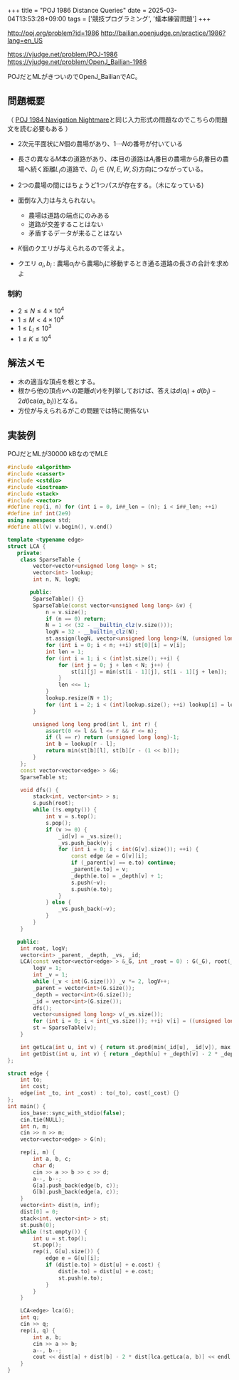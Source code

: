 +++
title = "POJ 1986 Distance Queries"
date = 2025-03-04T13:53:28+09:00
tags = ['競技プログラミング', '蟻本練習問題']
+++

http://poj.org/problem?id=1986
http://bailian.openjudge.cn/practice/1986?lang=en_US

https://vjudge.net/problem/POJ-1986
https://vjudge.net/problem/OpenJ_Bailian-1986


POJだとMLがきついのでOpenJ_BailianでAC。
<!--more-->
## 問題概要
（ [POJ 1984 Navigation Nightmare](http://poj.org/problem?id=1984)と同じ入力形式の問題なのでこちらの問題文を読む必要もある ）

- 2次元平面状に$N$個の農場があり、$1\cdots N$の番号が付いている
- 長さの異なる$M$本の道路があり、$i$本目の道路は$A_i$番目の農場から$B_i$番目の農場へ続く距離$L_i$の道路で、$D_i\in\{N,E,W,S\}$方向につながっている。
- 2つの農場の間にはちょうど1つパスが存在する。（木になっている)

- 面倒な入力は与えられない。
	- 農場は道路の端点にのみある
	- 道路が交差することはない
	- 矛盾するデータが来ることはない

- $K$個のクエリが与えられるので答えよ。
- クエリ $a_i,b_i$ : 農場$a_i$から農場$b_i$に移動するとき通る道路の長さの合計を求めよ
### 制約
- $2\leq N\leq 4\times10^4$
- $1\leq M< 4\times10^4$
- $1\leq L_i\leq 10^3$
- $1\leq K\leq 10^4$

## 解法メモ
- 木の適当な頂点を根とする。
- 根から他の頂点$v$への距離$d(v)$を列挙しておけば、答えは$d(a_i)+d(b_i)-2d(\mathrm{lca}(a_i,b_i))$となる。
- 方位が与えられるがこの問題では特に関係ない
## 実装例
POJだとMLが30000 kBなのでMLE
```cpp
#include <algorithm>
#include <cassert>
#include <cstdio>
#include <iostream>
#include <stack>
#include <vector>
#define rep(i, n) for (int i = 0, i##_len = (n); i < i##_len; ++i)
#define inf int(2e9)
using namespace std;
#define all(v) v.begin(), v.end()

template <typename edge>
struct LCA {
   private:
    class SparseTable {
        vector<vector<unsigned long long> > st;
        vector<int> lookup;
        int n, N, logN;

       public:
        SparseTable() {}
        SparseTable(const vector<unsigned long long> &v) {
            n = v.size();
            if (n == 0) return;
            N = 1 << (32 - __builtin_clz(v.size()));
            logN = 32 - __builtin_clz(N);
            st.assign(logN, vector<unsigned long long>(N, (unsigned long long)-1));
            for (int i = 0; i < n; ++i) st[0][i] = v[i];
            int len = 1;
            for (int i = 1; i < (int)st.size(); ++i) {
                for (int j = 0; j + len < N; j++) {
                    st[i][j] = min(st[i - 1][j], st[i - 1][j + len]);
                }
                len <<= 1;
            }
            lookup.resize(N + 1);
            for (int i = 2; i < (int)lookup.size(); ++i) lookup[i] = lookup[i >> 1] + 1;
        }

        unsigned long long prod(int l, int r) {
            assert(0 <= l && l <= r && r <= n);
            if (l == r) return (unsigned long long)-1;
            int b = lookup[r - l];
            return min(st[b][l], st[b][r - (1 << b)]);
        }
    };
    const vector<vector<edge> > &G;
    SparseTable st;

    void dfs() {
        stack<int, vector<int> > s;
        s.push(root);
        while (!s.empty()) {
            int v = s.top();
            s.pop();
            if (v >= 0) {
                _id[v] = _vs.size();
                _vs.push_back(v);
                for (int i = 0; i < int(G[v].size()); ++i) {
                    const edge &e = G[v][i];
                    if (_parent[v] == e.to) continue;
                    _parent[e.to] = v;
                    _depth[e.to] = _depth[v] + 1;
                    s.push(~v);
                    s.push(e.to);
                }
            } else {
                _vs.push_back(~v);
            }
        }
    }

   public:
    int root, logV;
    vector<int> _parent, _depth, _vs, _id;
    LCA(const vector<vector<edge> > &_G, int _root = 0) : G(_G), root(_root) {
        logV = 1;
        int _v = 1;
        while (_v < int(G.size())) _v *= 2, logV++;
        _parent = vector<int>(G.size());
        _depth = vector<int>(G.size());
        _id = vector<int>(G.size());
        dfs();
        vector<unsigned long long> v(_vs.size());
        for (int i = 0; i < int(_vs.size()); ++i) v[i] = ((unsigned long long)_depth[_vs[i]] << 32) | _vs[i];
        st = SparseTable(v);
    }

    int getLca(int u, int v) { return st.prod(min(_id[u], _id[v]), max(_id[u], _id[v]) + 1) & ((1ull << 32) - 1); }
    int getDist(int u, int v) { return _depth[u] + _depth[v] - 2 * _depth[getLca(u, v)]; }
};

struct edge {
    int to;
    int cost;
    edge(int _to, int _cost) : to(_to), cost(_cost) {}
};
int main() {
    ios_base::sync_with_stdio(false);
    cin.tie(NULL);
    int n, m;
    cin >> n >> m;
    vector<vector<edge> > G(n);

    rep(i, m) {
        int a, b, c;
        char d;
        cin >> a >> b >> c >> d;
        a--, b--;
        G[a].push_back(edge(b, c));
        G[b].push_back(edge(a, c));
    }
    vector<int> dist(n, inf);
    dist[0] = 0;
    stack<int, vector<int> > st;
    st.push(0);
    while (!st.empty()) {
        int u = st.top();
        st.pop();
        rep(i, G[u].size()) {
            edge e = G[u][i];
            if (dist[e.to] > dist[u] + e.cost) {
                dist[e.to] = dist[u] + e.cost;
                st.push(e.to);
            }
        }
    }

    LCA<edge> lca(G);
    int q;
    cin >> q;
    rep(i, q) {
        int a, b;
        cin >> a >> b;
        a--, b--;
        cout << dist[a] + dist[b] - 2 * dist[lca.getLca(a, b)] << endl;
    }
}
```